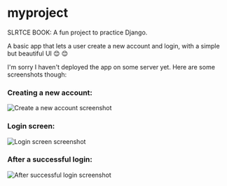 # myproject
SLRTCE BOOK: A fun project to practice Django.

A basic app that lets a user create a new account and login, with a simple but beautiful UI :blush: :blush:

I'm sorry I haven't deployed the app on some server yet. Here are some screenshots though:

### Creating a new account:

![Create a new account screenshot](https://raw.githubusercontent.com/yayraj/myproject/master/slrtcebook/screenshots/create-new-account.png "Create a new account")

### Login screen:

![Login screen screenshot](https://raw.githubusercontent.com/yayraj/myproject/master/slrtcebook/screenshots/login.png "Login screen")

### After a successful login:

![After successful login screenshot](https://raw.githubusercontent.com/yayraj/myproject/master/slrtcebook/screenshots/after-login.png "After a successful login")
